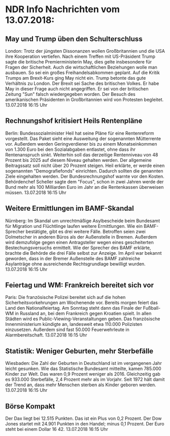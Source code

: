 # NDR Info Nachrichten vom 13.07.2018:


## May und Trump üben den Schulterschluss
London: Trotz der jüngsten Dissonanzen wollen Großbritannien und die USA ihre Kooperation vertiefen. Nach einem Treffen mit US-Präsident Trump sagte die britische Premierministerin May, dies gelte insbesondere für Fragen der Sicherheit. Auch die wirtschaftlichen Beziehungen wolle man ausbauen. So sei ein großes Freihandelsabkommen geplant. Auf die Kritik Trumps am Brexit-Kurs ging May nicht ein. Trump betonte das gute Verhältnis zu London. Der Brexit sei Sache des britischen Volkes. Er habe May in dieser Frage auch nicht angegriffen. Er sei von der britischen Zeitung "Sun" falsch wiedergegeben worden. Der Besuch des amerikanischen Präsidenten in Großbritannien wird von Protesten begleitet. 13.07.2018 16:15 Uhr 

## Rechnungshof kritisiert Heils Rentenpläne
Berlin: Bundessozialminister Heil hat seine Pläne für eine Rentenreform vorgestellt. Das Paket sieht eine Ausweitung der sogenannten Mütterrente vor. Außerdem werden Geringverdiener bis zu einem Monatseinkommen von 1.300 Euro bei den Sozialabgaben entlastet, ohne dass ihr Rentenanspruch sinkt. Weiterhin soll das derzeitige Rentenniveau von 48 Prozent bis 2025 auf diesem Niveau gehalten werden. Der allgemeine Beitragssatz soll nicht über 20 Prozent steigen. Heil erklärte, er werde einen sogenannten "Demografiefonds" einrichten. Dadurch sollten die genannten Ziele eingehalten werden. Der Bundesrechnungshof warnte vor den Kosten. Behördenchef Scheller sagte dem "Focus", schon in zwei Jahren werde der Bund mehr als 100 Milliarden Euro im Jahr an die Rentenkassen überweisen müssen. 13.07.2018 16:15 Uhr 

## Weitere Ermittlungen im BAMF-Skandal
Nürnberg: Im Skandal um unrechtmäßige Asylbescheide beim Bundesamt für Migration und Flüchtlinge laufen weitere Ermittlungen. Wie ein BAMF-Sprecher bestätigte, gibt es drei weitere Fälle. Betroffen seien zwei Dolmetscher in anderen Büros als der Außenstelle in Bremen. Außerdem wird demzufolge gegen einen Antragsteller wegen eines gescheiterten Bestechungsversuchs ermittelt. Wie der Sprecher des BAMF erklärte, brachte die Behörde die drei Fälle selbst zur Anzeige. Im April war bekannt geworden, dass in der Bremer Außenstelle des BAMF zahlreiche Asylanträge ohne ausreichende Rechtsgrundlage bewilligt wurden. 13.07.2018 16:15 Uhr 

## Feiertag und WM: Frankreich bereitet sich vor
Paris: Die französische Polizei bereitet sich auf die hohen Sicherheitsvorkehrungen am Wochenende vor. Bereits morgen feiert das Land den Nationalfeiertag. Am Sonntag steht dann das Finale der Fußball-WM in Russland an, bei dem Frankreich gegen Kroatien spielt. In allen Städten wird es Public-Viewing-Veranstaltungen geben. Das französische Innenministerium kündigte an, landesweit etwa 110.000 Polizisten einzusetzen. Außerdem sind fast 50.000 Feuerwehrleute in Alarmbereitschaft. 13.07.2018 16:15 Uhr 

## Statistik: Weniger Geburten, mehr Sterbefälle
Wiesbaden: Die Zahl der Geburten in Deutschland ist im vergangenen Jahr leicht gesunken. Wie das Statistische Bundesamt mitteilte, kamen 785.000 Kinder zur Welt. Das waren 0,9 Prozent weniger als 2016. Gleichzeitig gab es 933.000 Sterbefälle, 2,4 Prozent mehr als im Vorjahr. Seit 1972 hält damit der Trend an, dass mehr Menschen sterben als Kinder geboren werden. 13.07.2018 16:15 Uhr 

## Börse Kompakt
Der Dax liegt bei 12.515 Punkten. Das ist ein Plus von 0,2 Prozent. Der Dow Jones startet mit 24.901 Punkten in den Handel; minus 0,1 Prozent. Der Euro steht bei einem Dollar 16 42. 13.07.2018 16:15 Uhr 
